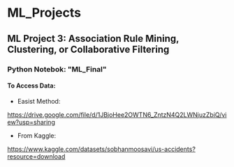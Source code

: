 # ML_Projects

## ML Project 3: Association Rule Mining, Clustering, or Collaborative Filtering

### Python Notebok: "ML_Final"

#### To Access Data:

- Easist Method:

https://drive.google.com/file/d/1JBjoHee2OWTN6_ZntzN4Q2LWNjuzZbiQ/view?usp=sharing

- From Kaggle:

https://www.kaggle.com/datasets/sobhanmoosavi/us-accidents?resource=download
